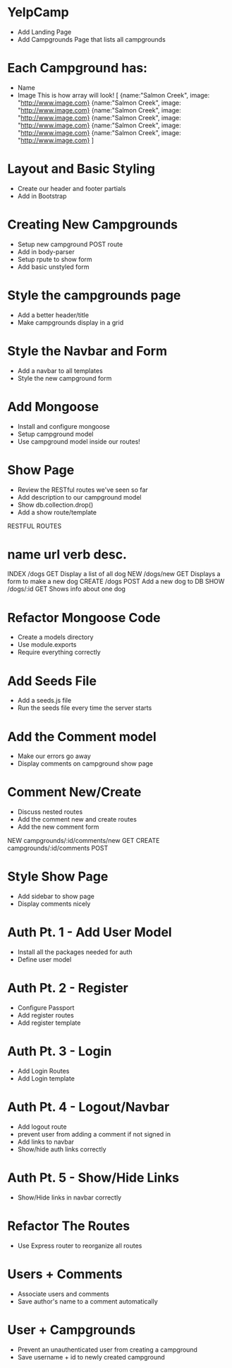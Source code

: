 # YelpCamp

* Add Landing Page
* Add Campgrounds Page that lists all campgrounds

# Each Campground has:
* Name
* Image
This is how array will look!
[
    {name:"Salmon Creek", image: "http://www.image.com}
    {name:"Salmon Creek", image: "http://www.image.com}
    {name:"Salmon Creek", image: "http://www.image.com}
    {name:"Salmon Creek", image: "http://www.image.com}
    {name:"Salmon Creek", image: "http://www.image.com}
    {name:"Salmon Creek", image: "http://www.image.com}
]

# Layout and Basic Styling
* Create our header and footer partials
* Add in Bootstrap

# Creating New Campgrounds
* Setup new campground POST route
* Add in body-parser
* Setup rpute to show form
* Add basic unstyled form

# Style the campgrounds page
* Add a better header/title
* Make campgrounds display in a grid

# Style the Navbar and Form
* Add a navbar to all templates 
* Style the new campground form

# Add Mongoose
* Install and configure mongoose
* Setup campground model
* Use campground model inside our routes!

# Show Page
* Review the RESTful routes we've seen so far
* Add description to our campground model
* Show db.collection.drop()
* Add a show route/template

RESTFUL ROUTES

name    url         verb   desc.
==============================================
INDEX   /dogs       GET    Display a list of all dog
NEW     /dogs/new   GET    Displays a form to make a new dog
CREATE  /dogs       POST   Add a new dog to DB
SHOW    /dogs/:id   GET    Shows info about one dog

# Refactor Mongoose Code
* Create a models directory
* Use module.exports
* Require everything correctly

# Add Seeds File
* Add a seeds.js file
* Run the seeds file every time the server starts

# Add the Comment model
* Make our errors go away
* Display comments on campground show page

# Comment New/Create
* Discuss nested routes
* Add the comment new and create routes
* Add the new comment form

NEW       campgrounds/:id/comments/new   GET
CREATE    campgrounds/:id/comments       POST

# Style Show Page
* Add sidebar to show page
* Display comments nicely

# Auth Pt. 1 - Add User Model
* Install all the packages needed for auth
* Define user model

# Auth Pt. 2 - Register
* Configure Passport
* Add register routes
* Add register template

# Auth Pt. 3 - Login
* Add Login Routes
* Add Login template

# Auth Pt. 4 - Logout/Navbar
* Add logout route
* prevent user from adding a comment if not signed in
* Add links to navbar
* Show/hide auth links correctly

# Auth Pt. 5 - Show/Hide Links
* Show/Hide links in navbar correctly

# Refactor The Routes
* Use Express router to reorganize all routes

# Users + Comments
* Associate users and comments
* Save author's name to a comment automatically

# User + Campgrounds
* Prevent an unauthenticated user from creating a campground
* Save username + id to newly created campground
